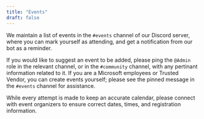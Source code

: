```yaml
---
title: "Events"
draft: false
---
```


We maintain a list of events in the `#events` channel of our Discord server, where you can mark yourself as attending, and get a notification from our bot as a reminder.

If you would like to suggest an event to be added, please ping the `@Admin` role in the relevant channel, or in the `#community` channel, with any pertinant information related to it. If you are a Microsoft employees or Trusted Vendor, you can create events yourself; please see the pinned message in the `#events` channel for assistance.

While every attempt is made to keep an accurate calendar, please connect with event organizers to ensure correct dates, times, and registration information.

